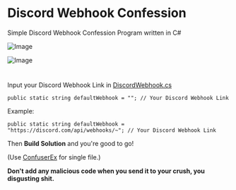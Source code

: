 # Discord Webhook Confession
Simple Discord Webhook Confession Program written in C#

![Image](https://i.imgur.com/z3CrQLQ.png)

![Image](https://i.imgur.com/K2EwfTV.png)

#

Input your Discord Webhook Link in [DiscordWebhook.cs](DiscordWebhookConfession/DiscordWebhook.cs)
```
public static string defaultWebhook = ""; // Your Discord Webhook Link
```


Example:
```
public static string defaultWebhook = "https://discord.com/api/webhooks/~"; // Your Discord Webhook Link
```

Then **Build Solution** and you're good to go!

(Use [ConfuserEx](https://github.com/mkaring/ConfuserEx/releases/) for single file.)

**Don't add any malicious code when you send it to your crush, you disgusting shit.**
